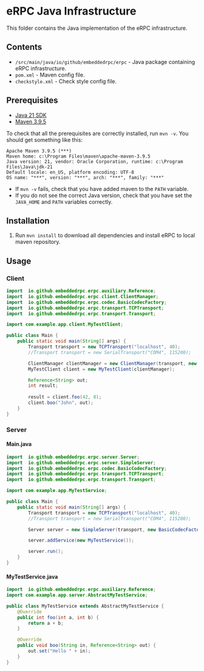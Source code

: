 # eRPC Java Infrastructure

This folder contains the Java implementation of the eRPC infrastructure.

## Contents

- `/src/main/java/io/github/embeddedrpc/erpc` - Java package containing eRPC infrastructure.
- `pom.xml` - Maven config file.
- `checkstyle.xml` - Check style config file.

## Prerequisites

- [Java 21 SDK](https://jdk.java.net/21/)
- [Maven 3.9.5](https://maven.apache.org/download.cgi)

To check that all the prerequisites are correctly installed, run `mvn -v`. You should get something like this:

```
Apache Maven 3.9.5 (***)
Maven home: c:\Program Files\maven\apache-maven-3.9.5
Java version: 21, vendor: Oracle Corporation, runtime: c:\Program Files\Java\jdk-21
Default locale: en_US, platform encoding: UTF-8
OS name: "***", version: "***", arch: "***", family: "***"
```

- If `mvn -v` fails, check that you have added maven to the `PATH` variable.
- If you do not see the correct Java version, check that you have set the `JAVA_HOME` and `PATH` variables correctly.


## Installation

1. Run `mvn install` to download all dependencies and install eRPC to local maven repository.

## Usage

### Client

```Java
import  io.github.embeddedrpc.erpc.auxiliary.Reference;
import  io.github.embeddedrpc.erpc.client.ClientManager;
import  io.github.embeddedrpc.erpc.codec.BasicCodecFactory;
import  io.github.embeddedrpc.erpc.transport.TCPTransport;
import  io.github.embeddedrpc.erpc.transport.Transport;

import com.example.app.client.MyTestClient;

public class Main {
    public static void main(String[] args) {
        Transport transport = new TCPTransport("localhost", 40);
        //Transport transport = new SerialTransport("COM4", 115200);

        ClientManager clientManager = new ClientManager(transport, new BasicCodecFactory());
        MyTestClient client = new MyTestClient(clientManager);

        Reference<String> out;
        int result;
        
        result = client.foo(42, 8);
        client.boo("John", out);
    }
}
```

### Server
#### Main.java
```Java
import  io.github.embeddedrpc.erpc.server.Server;
import  io.github.embeddedrpc.erpc.server.SimpleServer;
import  io.github.embeddedrpc.erpc.codec.BasicCodecFactory;
import  io.github.embeddedrpc.erpc.transport.TCPTransport;
import  io.github.embeddedrpc.erpc.transport.Transport;

import com.example.app.MyTestService;

public class Main {
    public static void main(String[] args) {
        Transport transport = new TCPTransport("localhost", 40);
        //Transport transport = new SerialTransport("COM4", 115200);

        Server server = new SimpleServer(transport, new BasicCodecFactory());

        server.addService(new MyTestService());

        server.run();
    }
}
```
#### MyTestService.java

```Java
import  io.github.embeddedrpc.erpc.auxiliary.Reference;
import com.example.app.server.AbstractMyTestService;

public class MyTestService extends AbstractMyTestService {
    @Override
    public int foo(int a, int b) {
        return a + b;
    }

    @Override
    public void boo(String in, Reference<String> out) {
        out.set("Hello " + in);
    }
}
```